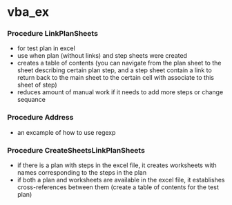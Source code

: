 # vba_ex


### Procedure LinkPlanSheets 
- for test plan in excel
- use when plan (without links) and step sheets were created
- creates a table of contents (you can navigate from the plan sheet to the sheet describing certain plan step, and a step sheet contain a link to return back to the main sheet to the certain cell with associate to this sheet of step)
- reduces amount of manual work if it needs to add more steps or change sequance

   
### Procedure Address 
- an excample of how to use regexp

### Procedure CreateSheetsLinkPlanSheets
- if there is a plan with steps in the excel file, it creates worksheets with names corresponding to the steps in the plan 
- if both a plan and worksheets are available in the excel file, it establishes cross-references between them (сreate a table of contents for the test plan)

